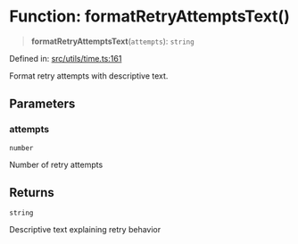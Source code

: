 # Function: formatRetryAttemptsText()

> **formatRetryAttemptsText**(`attempts`): `string`

Defined in: [src/utils/time.ts:161](https://github.com/Nick2bad4u/Uptime-Watcher/blob/2a45eeb1723f8f7089001af2c92aa07d82dfe7e4/src/utils/time.ts#L161)

Format retry attempts with descriptive text.

## Parameters

### attempts

`number`

Number of retry attempts

## Returns

`string`

Descriptive text explaining retry behavior
